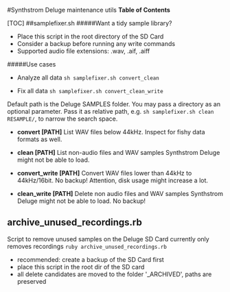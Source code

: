 
#Synthstrom Deluge maintenance utils
**Table of Contents**

[TOC]
##samplefixer.sh
#####Want a tidy sample library? 
- Place this script in the root directory of the SD Card
- Consider a backup before running any write commands
- Supported audio file extensions: .wav, .aif, .aiff

#####Use cases
- Analyze all data 
`sh samplefixer.sh convert_clean`

- Fix all data
`sh samplefixer.sh convert_clean_write`

Default path is the Deluge SAMPLES folder. You may pass a directory as an optional parameter. Pass it as relative path, e.g. `sh samplefixer.sh clean RESAMPLE/`, to narrow the search space. 

- **convert [PATH]**
List WAV files below 44kHz. Inspect for fishy data formats as well.

- **clean [PATH]**
List non-audio files and WAV samples Synthstrom Deluge might not be able to load.

- **convert_write [PATH]**
Convert WAV files lower than 44kHz to 44kHz/16bit. No backup! Attention, disk usage might increase a lot.

- **clean_write [PATH]**
Delete non audio files and WAV samples Synthstrom Deluge might not be able to load. No backup!



## archive_unused_recordings.rb

Script to remove unused samples on the Deluge SD Card
currently only removes recordings
`ruby archive_unused_recordings.rb`
- recommended: create a backup of the SD Card first
- place this script in the root dir of the SD card
- all delete candidates are moved to the folder '_ARCHIVED', paths are preserved 


